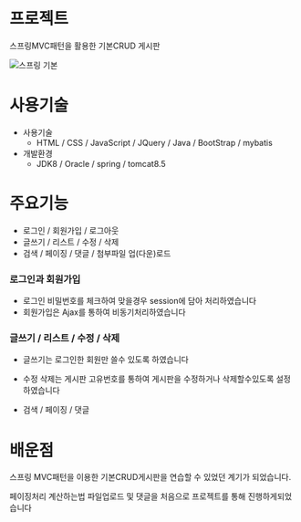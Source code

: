 # 프로젝트

스프링MVC패턴을 활용한 기본CRUD 게시판


![스프링 기본](https://user-images.githubusercontent.com/44168355/93878240-b40ac780-fd14-11ea-83a7-1646b1706af7.png)





# 사용기술

* 사용기술
  * HTML / CSS / JavaScript / JQuery / Java / BootStrap / mybatis
* 개발환경
  * JDK8 / Oracle / spring / tomcat8.5 

# 주요기능

* 로그인 / 회원가입 / 로그아웃
* 글쓰기 / 리스트 / 수정 / 삭제
* 검색 / 페이징 / 댓글 / 첨부파일 업(다운)로드

### 로그인과 회원가입
  * 로그인 비밀번호를 체크하여 맞을경우 session에 담아 처리하였습니다 
  * 회원가입은 Ajax를 통하여 비동기처리하였습니다

### 글쓰기 / 리스트 / 수정 / 삭제
  * 글쓰기는 로그인한 회원만 쓸수 있도록 하였습니다
  * 수정 삭제는 게시판 고유번호를 통하여 게시판을 수정하거나 삭제할수있도록 설정하였습니다

* 검색 / 페이징 / 댓글


# 배운점

스프링 MVC패턴을 이용한 기본CRUD게시판을 연습할 수 있었던 계기가 되었습니다.

페이징처리 계산하는법 파일업로드 및 댓글을 처음으로 프로젝트를 통해 진행하게되었습니다





